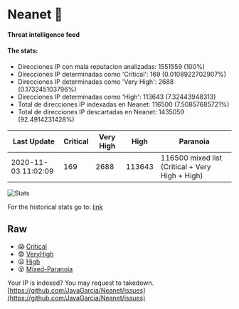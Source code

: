 # Neanet :hocho:
#### Threat intelligence feed
#### The stats:

- Direcciones IP con mala reputacion analizadas: 1551559 (100%)
- Direcciones IP determinadas como 'Critical':  169 (0.0108922702907%)
- Direcciones IP determinadas como 'Very High':  2688 (0.173245103796%)
- Direcciones IP determinadas como 'High':  113643 (7.32443948313)
- Total de direcciones IP indexadas en Neanet:  116500 (7.50857685721%)
- Total de direcciones IP descartadas en Neanet:  1435059 (92.4914231428%)

| Last Update | Critical | Very High | High | Paranoia |
| --- | --- | --- | --- | --- |
| 2020-11-03 11:02:09 | 169 | 2688 | 113643 | 116500 mixed list (Critical + Very High + High)|

![Stats](https://docs.google.com/spreadsheets/d/e/2PACX-1vSnaNMIXVabIpDJjufMlzH7poXnshF3mgd8Is1g9ytUEzVsP5my4Trn8f-xkoLLQ38xpL3HtmUexLo6/pubchart?oid=501124687&format=image)

For the historical stats go to: [link](/stats.csv)
## Raw
- :scream: [Critical](https://raw.githubusercontent.com/JavaGarcia/Neanet/master/blacklists/neanet_critical.txt)
- :fearful: [VeryHigh](https://raw.githubusercontent.com/JavaGarcia/Neanet/master/blacklists/neanet_veryHigh.txtt)
- :frowning: [High](https://raw.githubusercontent.com/JavaGarcia/Neanet/master/blacklists/neanet_high.txt)
- :dizzy_face: [Mixed-Paranoia](https://raw.githubusercontent.com/JavaGarcia/Neanet/master/blacklists/neanet_all.txt)


Your IP is indexed? You may request to takedown. [https://github.com/JavaGarcia/Neanet/issues](https://github.com/JavaGarcia/Neanet/issues)















































































































































































































































































































































































































































































































































































































































































































































































































































































































































































































































































































































































































































































































































































































































































































































































































































































































































































































































































































































